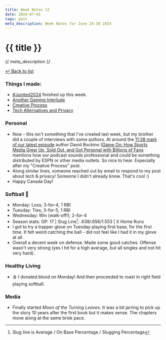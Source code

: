 ```yaml
---
title: Week Notes 12
date: 2024-07-01
tags: post
meta_description: Week Notes for June 24-30 2024
---
```


# {{ title }}

*{{ meta_description }}*

[↩ Back to list](/weeknotes/)

### Things I made:

- [#Junited2024](https://lwgrs.bearblog.dev/Junited-2024) finished up this week. 
- [Another Gaming Interlude](https://lwgrs.bearblog.dev/gaming-interlude/)
- [Creative Process](https://lwgrs.bearblog.dev/creative-process/)
- [Tech Alternatives and Privacy](https://lwgrs.bearblog.dev/tech-and-privacy/)

### Personal

- Now - this isn't something that I've created last week, but my brother did a couple of interviews with some authors. At around the [11:38 mark of our latest episode](https://pca.st/episode/422e3fba-1dad-4b63-b024-09ed0929cae2?t=698) author David Bockino ([Game On: How Sports Media Grew Up, Sold Out, and Got Personal with Billions of Fans](https://www.nebraskapress.unl.edu/nebraska/9781496233172) mentions how our podcast sounds professional and could be something distributed by ESPN or other media outlets. So nice to hear. Especially after my "Creative Process" post. 
- Along similar lines, someone reached out by email to respond to my post about tech & privacy! Someone I didn't already know. That's cool :)
- Happy Canada Day!

### Softball &#129358;

- Monday: Loss; 3-for-4, 1 RBI
- Tuesday: Ties; 3-for-5, 1 RBI 
- Wednesday: Win (walk-off!); 2-for-4
- Season stats: GP: 17 | Slug Line[^1]: .638/.656/1.553 | X Home Runs 
- I got to try a trapper glove on Tuesday playing first base, for the first time. It felt weird catching the ball - did not feel like I had it in my glove at all. 
- Overall a decent week on defense. Made some good catches. Offense wasn't very strong (yes I hit for a high average, but all singles and not hit very hard).

### Healthy Living

- &#129656; I donated blood on Monday! And then proceeded to roast in right field playing softball. 

### Media

- Finally started *Moon of the Turning Leaves*. It was a bit jarring to pick up the story 10 years after the first book but it makes sense. The chapters move along at the same brisk pace.

[^1]: Slug line is Average / On Base Percentage / Slugging Percentage 